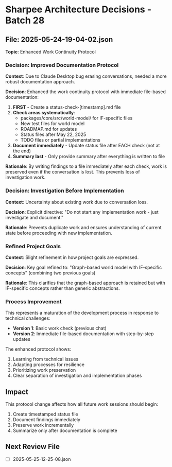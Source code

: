 # Sharpee Architecture Decisions - Batch 28

## File: 2025-05-24-19-04-02.json
**Topic**: Enhanced Work Continuity Protocol

### Decision: Improved Documentation Protocol

**Context**: Due to Claude Desktop bug erasing conversations, needed a more robust documentation approach.

**Decision**: 
Enhanced the work continuity protocol with immediate file-based documentation:
1. **FIRST** - Create a status-check-[timestamp].md file
2. **Check areas systematically**:
   - packages/core/src/world-model/ for IF-specific files
   - New test files for world model
   - ROADMAP.md for updates
   - Status files after May 22, 2025
   - TODO files or partial implementations
3. **Document immediately** - Update status file after EACH check (not at the end)
4. **Summary last** - Only provide summary after everything is written to file

**Rationale**: By writing findings to a file immediately after each check, work is preserved even if the conversation is lost. This prevents loss of investigation work.

### Decision: Investigation Before Implementation

**Context**: Uncertainty about existing work due to conversation loss.

**Decision**: 
Explicit directive: "Do not start any implementation work - just investigate and document."

**Rationale**: Prevents duplicate work and ensures understanding of current state before proceeding with new implementation.

### Refined Project Goals

**Context**: Slight refinement in how project goals are expressed.

**Decision**: 
Key goal refined to: "Graph-based world model with IF-specific concepts" (combining two previous goals)

**Rationale**: This clarifies that the graph-based approach is retained but with IF-specific concepts rather than generic abstractions.

### Process Improvement

This represents a maturation of the development process in response to technical challenges:
- **Version 1**: Basic work check (previous chat)
- **Version 2**: Immediate file-based documentation with step-by-step updates

The enhanced protocol shows:
1. Learning from technical issues
2. Adapting processes for resilience
3. Prioritizing work preservation
4. Clear separation of investigation and implementation phases

## Impact

This protocol change affects how all future work sessions should begin:
1. Create timestamped status file
2. Document findings immediately
3. Preserve work incrementally
4. Summarize only after documentation is complete

## Next Review File
- [ ] 2025-05-25-12-25-08.json

